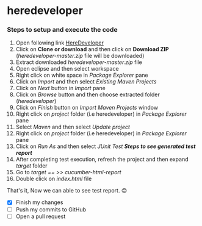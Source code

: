 # heredeveloper

### Steps to setup and execute the code
1. Open following link
[HereDeveloper](https://github.com/dvishnuvardhan/heredeveloper.git)
2. Click on **Clone or download** and then click on **Download ZIP** (*heredeveloper-master.zip* file will be downloaded)
3. Extract downloaded *heredeveloper-master.zip* file
4. Open eclipse and then select workspace
5. Right click on white space in *Package Explorer* pane
6. Click on *Import* and then select *Existing Maven Projects*
7. Click on *Next* button in *Import* pane
8. Click on *Browse* button and then choose extracted folder (*heredeveloper*)
9. Click on *Finish* button on *Import Maven Projects* window
10. Right click on *project* folder (i.e heredeveloper) in *Package Explorer* pane
11. Select *Maven* and then select *Update project*
12. Right click on *project* folder (i.e heredeveloper) in *Package Explorer* pane
13. Click on *Run As* and then select *JUnit Test*
***Steps to see generated test report***
14. After completing test execution, refresh the project and then expand *target* folder
15. Go to *target == >> cucumber-html-report*
16. Double click on *index.html* file

That's it, Now we can able to see test report.
:blush:
- [x] Finish my changes
- [ ] Push my commits to GitHub
- [ ] Open a pull request
